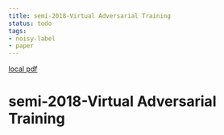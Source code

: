 ```yaml
---
title: semi-2018-Virtual Adversarial Training
status: todo
tags:
- noisy-label
- paper
---
```


[local pdf](../../../pdfs/semi-2018-Virtual%20Adversarial%20Training.pdf)

# semi-2018-Virtual Adversarial Training
